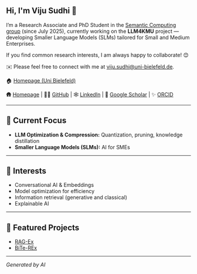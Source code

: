 ## Hi, I'm Viju Sudhi 👋

I’m a Research Associate and PhD Student in the [Semantic Computing group](https://www.semantic-computing.de/) (since July 2025), currently working on the **LLM4KMU** project — developing Smaller Language Models (SLMs) tailored for Small and Medium Enterprises.

If you find common research interests, I am always happy to collaborate! 😊 

✉️ Please feel free to connect with me at viju.sudhi@uni-bielefeld.de.

🏠 [Homepage (Uni Bielefeld)](https://www.uni-bielefeld.de/fakultaeten/technische-fakultaet/arbeitsgruppen/semantic-computing/team/viju-sudhi/) 

🛖 [Homepage](https://vijusudhi.github.io/) | 👨‍💻 [GitHub](https://github.com/vijusudhi) | 🕸️ [LinkedIn](https://www.linkedin.com/in/viju-sudhi) | 🏢 [Google Scholar](https://scholar.google.com/citations?user=JNymskMAAAAJ&hl=en) | ✨ [ORCID](http://orcid.org/0009-0009-0325-7526) 

---

## 🔬 Current Focus

- **LLM Optimization & Compression:** Quantization, pruning, knowledge distillation
- **Smaller Language Models (SLMs):** AI for SMEs
---

## 🌱 Interests

- Conversational AI & Embeddings
- Model optimization for efficiency
- Information retrieval (generative and classical)
- Explainable AI

---

## 🚀 Featured Projects

- [RAG-Ex](https://github.com/fraunhofer-iais/explainable-lms)
- [BiTe-REx](https://github.com/vijusudhi/bite-rex)
---

*Generated by AI*

